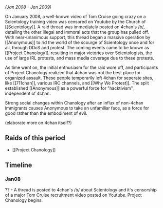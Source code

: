 _(Jan 2008 - Jan 2009)_

On January 2008, a well-known video of Tom Cruise going crazy on a Scientology training video was censored on Youtube by the Church of [[Scientology]]. A raid thread was immediately posted on 4chan's /b/, detailing the other illegal and immoral acts that the group has pulled off. With near-unanimous support, this thread began a massive operation by [[Anonymous]] to rid the world of the scourge of Scientology once and for all, through DDoS and protest. The coming events came to be known as [[Project Chanology]], resulting in major victories over Scientologists, the use of large IRL protests, and mass media coverage due to these protests.

As time went on, the initial enthusiasm for the raid wore off, and participants of Project Chanology realized that 4chan was not the best place for organized assault. These people temporarily left 4chan for seperate sites, like [[711chan]], various IRC channels, and [[Why We Protest]]. The split established [[Anonymous]] as a powerful force for "hacktivism", independent of 4chan. 

Strong social changes within Chanology after an influx of non-4chan immigrants causes Anonymous to take an unfamiliar face, as a force for good rather than the embodiment of evil.

(elaborate more on 4chan itself?)

## Raids of this period

* [[Project Chanology]]

## Timeline

### Jan08 ###

?? - A thread is posted to 4chan's /b/ about Scientology and it's censorship of a major Tom Cruise recruitment video posted on Youtube. Project Chanology begins.